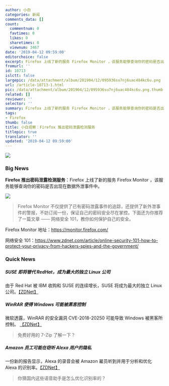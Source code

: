 ```yaml
---
author: 小白
categories: 新闻
comments_data: []
count:
  commentnum: 0
  favtimes: 0
  likes: 0
  sharetimes: 0
  viewnum: 3467
date: '2019-04-12 09:59:00'
editorchoice: false
excerpt: Firefox 上线了新的服务 Firefox Monitor ，该服务能够查询你的密码是否出现在数据外泄事件中。
fromurl: ''
id: 10713
islctt: false
largepic: /data/attachment/album/201904/12/095936su7nj6uac484kc6u.png
url: /article-10713-1.html
pic: /data/attachment/album/201904/12/095936su7nj6uac484kc6u.png.thumb.jpg
related: []
reviewer: ''
selector: ''
summary: Firefox 上线了新的服务 Firefox Monitor ，该服务能够查询你的密码是否出现在数据外泄事件中。
tags:
- Firefox
thumb: false
title: 小白观察：Firefox 推出密码泄露检测服务
titlepic: true
translator: ''
updated: '2019-04-12 09:59:00'
---
```


![](/data/attachment/album/201904/12/095936su7nj6uac484kc6u.png)


### Big News


**Firefox 推出密码泄露检测服务**：Firefox 上线了新的服务 Firefox Monitor ，该服务能够查询你的密码是否出现在数据外泄事件中。


![](/data/attachment/album/201904/12/101904j8j2cnnj7x8nzq7m.png)



> 
> Firefox Monitor 不仅提供了已有密码泄露事件的追踪，还提供了新外泄事件的警报，不妨订阅一份，保证自己的密码安全尽在掌控。下面还为你推荐了一篇文章 —— 网络安全 101，教你如何保护自己的安全。
> 
> 
> 


Firefox Monitor 地址：<https://monitor.firefox.com/>


网络安全 101：<https://www.zdnet.com/article/online-security-101-how-to-protect-your-privacy-from-hackers-spies-and-the-government/>


### Quick News


##### SUSE 即将替代 RedHat，成为最大的独立 Linux 公司


由于 Red Hat 被 IBM 收购和 SUSE 的连续增长，SUSE 将成为最大的独立 Linux 公司。[【ZDNet】](https://www.zdnet.com/article/the-new-suse/)


##### WinRAR 使得 Windows 可能被黑客控制


微软透露，WinRAR 的安全漏洞 CVE-2018-20250 可能导致 Windows 被黑客所控制。 [【ZDNet】](https://www.zdnet.com/article/microsoft-winrar-exploit-gives-attackers-full-control-of-windows-pc/)



> 
> 免费好用的 7-Zip 了解一下？
> 
> 
> 


##### Amazon 员工可能在窃听 Alexa 用户的隐私


一份新的报告显示，Alexa 的录音会被 Amazon 雇员听到并用于分析和优化 Alexa 的识别率。[【ZDNet】](https://www.zdnet.com/article/amazon-employees-are-listening-in-to-your-conversations-with-alexa/)



> 
> 你猜国内这些语音助手是怎么优化识别率的？
> 
> 
>